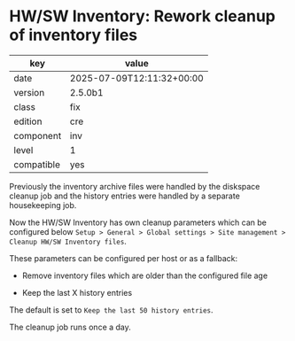 [//]: # (werk v2)
# HW/SW Inventory: Rework cleanup of inventory files

key        | value
---------- | ---
date       | 2025-07-09T12:11:32+00:00
version    | 2.5.0b1
class      | fix
edition    | cre
component  | inv
level      | 1
compatible | yes

Previously the inventory archive files were handled by the diskspace cleanup
job and the history entries were handled by a separate housekeeping job.

Now the HW/SW Inventory has own cleanup parameters which can be configured below
`Setup > General > Global settings > Site management > Cleanup HW/SW Inventory files`.

These parameters can be configured per host or as a fallback:

 * Remove inventory files which are older than the configured file age

 * Keep the last X history entries

The default is set to `Keep the last 50 history entries`.

The cleanup job runs once a day.

